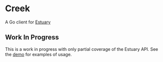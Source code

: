 # Creek

A Go client for [Estuary](https://github.com/application-research/estuary)

## Work In Progress

This is a work in progress with only partial coverage of the Estuary API. 
See the [demo](cmd/creekdemo) for examples of usage.

